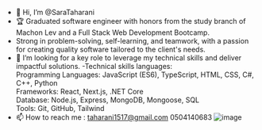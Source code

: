 - 👋 Hi, I’m @SaraTaharani
- 🏆 Graduated software engineer with honors from the study branch of Machon Lev and a Full Stack Web Development Bootcamp.
- Strong in problem-solving, self-learning, and teamwork, with a passion for creating quality software tailored to the client's needs.
- 👀 I’m looking for a key role to leverage my technical skills and deliver impactful solutions.
-Technical skills languages: <br>
Programming Languages:
JavaScript (ES6), TypeScript, HTML, CSS, C#, C++, Python<br>
Frameworks:
React, Next.js, .NET Core <br>
Database:
Node.js, Express, MongoDB, Mongoose, SQL<br>
Tools:
Git, GitHub, Tailwind
- 📫 How to reach me :
  taharani1517@gmail.com
  0504140683
![image](https://github.com/user-attachments/assets/66fdb038-9ce0-4884-9ee7-6d3bdf991043)


<!---
SaraTaharani/SaraTaharani is a ✨ special ✨ repository because its `README.md` (this file) appears on your GitHub profile.
You can click the Preview link to take a look at your changes.
--->
